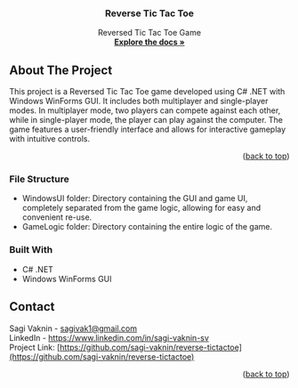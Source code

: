 <a name="readme-top"></a>

<h3 align="center">Reverse Tic Tac Toe</h3>

  <p align="center">
   Reversed Tic Tac Toe Game
    <br />
    <a href="https://github.com/sagi-vaknin/reverse-tictactoe"><strong>Explore the docs »</strong></a>
  </p>
</div>

## About The Project
This project is a Reversed Tic Tac Toe game developed using C# .NET with Windows WinForms GUI. 
It includes both multiplayer and single-player modes. In multiplayer mode, two players can compete against each other, while in single-player mode, the player can play against the computer. The game features a user-friendly interface and allows for interactive gameplay with intuitive controls.

<p align="right">(<a href="#readme-top">back to top</a>)</p>

### File Structure
* WindowsUI folder: Directory containing the GUI and game UI, completely separated from the game logic, allowing for easy and convenient re-use.
* GameLogic folder: Directory containing the entire logic of the game.


### Built With
* C# .NET
* Windows WinForms GUI


## Contact
Sagi Vaknin - sagivak1@gmail.com <br>
LinkedIn  - https://www.linkedin.com/in/sagi-vaknin-sv <br>
Project Link: [https://github.com/sagi-vaknin/reverse-tictactoe](https://github.com/sagi-vaknin/reverse-tictactoe)


<p align="right">(<a href="#readme-top">back to top</a>)</p>


